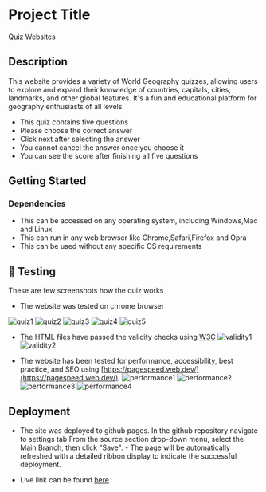 # Project Title

Quiz Websites

## Description

This website provides a variety of World Geography quizzes, allowing users to explore and expand their knowledge of countries, capitals, cities, landmarks, and other global features. It's a fun and educational platform for geography enthusiasts of all levels.

- This quiz contains five questions
- Please choose the correct answer
- Click next after selecting the answer
- You cannot cancel the answer once you choose it
- You can see the score after finishing all five questions

## Getting Started

### Dependencies

- This can be accessed on any operating system, including Windows,Mac and Linux
- This can run in any web browser like Chrome,Safari,Firefox and Opra
- This can be used without any specific OS requirements

## 📸 Testing

These are few screenshots how the quiz works

- The website was tested on chrome browser

![quiz1](./images/Screenshot%202024-08-20%20at%2011.54.51 PM.png)
![quiz2](./images/Screenshot%202024-08-20%20at%2011.54.59 PM.png)
![quiz3](./images/Screenshot%202024-08-20%20at%2011.55.08 PM.png)
![quiz4](./images/Screenshot%202024-08-20%20at%2011.55.18 PM.png)
![quiz5](./images/Screenshot%202024-08-20%20at%2011.55.31 PM.png)

- The HTML files have passed the validity checks using [W3C](https://validator.w3.org/)
  ![validity1](./images/Screenshot%202024-09-07%20at%2012.28.11 AM.png)
  ![validity2](./images/Screenshot%202024-09-07%20at%2012.28.25 AM.png)

- The website has been tested for performance, accessibility, best practice, and SEO using [https://pagespeed.web.dev/](https://pagespeed.web.dev/).
  ![performance1](./images/Screenshot%202024-09-08%20at%201.12.06 AM.png)
  ![performance2](./images/Screenshot%202024-09-08%20at%201.12.24 AM.png)
  ![performance3](./images/Screenshot%202024-09-08%20at%201.12.33 AM.png)
  ![performance4](./images/Screenshot%202024-09-08%20at%201.12.48 AM.png)

## Deployment

- The site was deployed to github pages. In the github repository navigate to settings tab From the source section drop-down menu, select the Main Branch, then click "Save". - The page will be automatically refreshed with a detailed ribbon display to indicate the successful deployment.

- Live link can be found [here](https://sai02-creator.github.io/Project-2-/)
